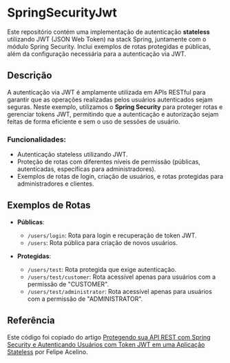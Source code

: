 # SpringSecurityJwt

Este repositório contém uma implementação de autenticação **stateless** utilizando JWT (JSON Web Token) na stack Spring, juntamente com o módulo Spring Security. Inclui exemplos de rotas protegidas e públicas, além da configuração necessária para a autenticação via JWT.

## Descrição

A autenticação via JWT é amplamente utilizada em APIs RESTful para garantir que as operações realizadas pelos usuários autenticados sejam seguras. Neste exemplo, utilizamos o **Spring Security** para proteger rotas e gerenciar tokens JWT, permitindo que a autenticação e autorização sejam feitas de forma eficiente e sem o uso de sessões de usuário.

### Funcionalidades:
- Autenticação stateless utilizando JWT.
- Proteção de rotas com diferentes níveis de permissão (públicas, autenticadas, específicas para administradores).
- Exemplos de rotas de login, criação de usuários, e rotas protegidas para administradores e clientes.

## Exemplos de Rotas

- **Públicas**: 
  - `/users/login`: Rota para login e recuperação de token JWT.
  - `/users`: Rota pública para criação de novos usuários.

- **Protegidas**:
  - `/users/test`: Rota protegida que exige autenticação.
  - `/users/test/customer`: Rota acessível apenas para usuários com a permissão de "CUSTOMER".
  - `/users/test/administrator`: Rota acessível apenas para usuários com a permissão de "ADMINISTRATOR".

## Referência

Este código foi copiado do artigo [Protegendo sua API REST com Spring Security e Autenticando Usuários com Token JWT em uma Aplicação Stateless](https://medium.com/@felipeacelinoo/protegendo-sua-api-rest-com-spring-security-e-autenticando-usu%C3%A1rios-com-token-jwt-em-uma-aplica%C3%A7%C3%A3o-d70e5b0331f9) por Felipe Acelino.
